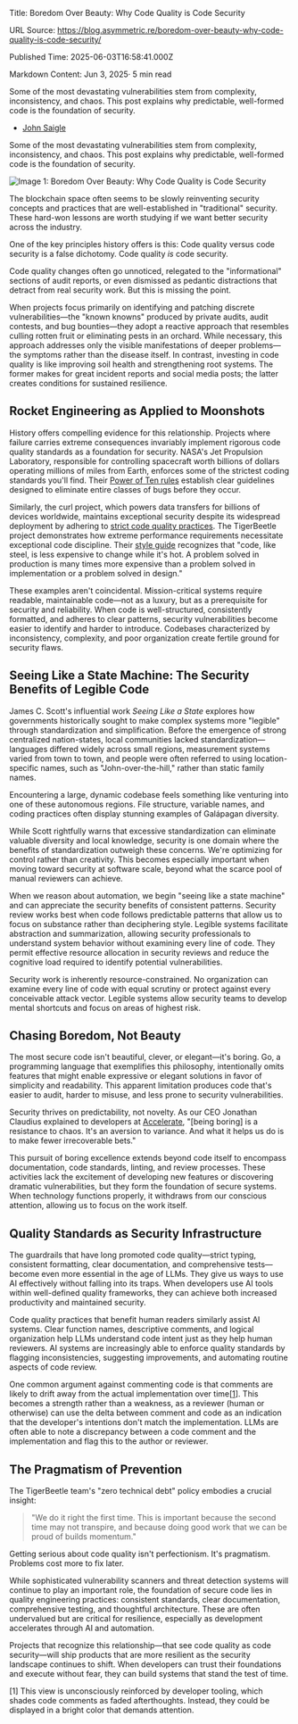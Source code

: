 Title: Boredom Over Beauty: Why Code Quality is Code Security

URL Source: https://blog.asymmetric.re/boredom-over-beauty-why-code-quality-is-code-security/

Published Time: 2025-06-03T16:58:41.000Z

Markdown Content:
Jun 3, 2025· 5 min read

Some of the most devastating vulnerabilities stem from complexity, inconsistency, and chaos. This post explains why predictable, well-formed code is the foundation of security.

*   [John Saigle](https://blog.asymmetric.re/author/john/)

Some of the most devastating vulnerabilities stem from complexity, inconsistency, and chaos. This post explains why predictable, well-formed code is the foundation of security.

![Image 1: Boredom Over Beauty: Why Code Quality is Code Security](https://blog.asymmetric.re/content/images/size/w30/2025/05/Boredom-Beauty.png)

The blockchain space often seems to be slowly reinventing security concepts and practices that are well-established in "traditional" security. These hard-won lessons are worth studying if we want better security across the industry.

One of the key principles history offers is this: Code quality versus code security is a false dichotomy. Code quality _is_ code security.

Code quality changes often go unnoticed, relegated to the "informational" sections of audit reports, or even dismissed as pedantic distractions that detract from real security work. But this is missing the point.

When projects focus primarily on identifying and patching discrete vulnerabilities—the "known knowns" produced by private audits, audit contests, and bug bounties—they adopt a reactive approach that resembles culling rotten fruit or eliminating pests in an orchard. While necessary, this approach addresses only the visible manifestations of deeper problems—the symptoms rather than the disease itself. In contrast, investing in code quality is like improving soil health and strengthening root systems. The former makes for great incident reports and social media posts; the latter creates conditions for sustained resilience.

Rocket Engineering as Applied to Moonshots
------------------------------------------

History offers compelling evidence for this relationship. Projects where failure carries extreme consequences invariably implement rigorous code quality standards as a foundation for security. NASA's Jet Propulsion Laboratory, responsible for controlling spacecraft worth billions of dollars operating millions of miles from Earth, enforces some of the strictest coding standards you'll find. Their [Power of Ten rules](https://spinroot.com/gerard/pdf/P10.pdf?ref=blog.asymmetric.re) establish clear guidelines designed to eliminate entire classes of bugs before they occur.

Similarly, the curl project, which powers data transfers for billions of devices worldwide, maintains exceptional security despite its widespread deployment by adhering to [strict code quality practices](https://daniel.haxx.se/blog/2025/04/07/writing-c-for-curl/?ref=blog.asymmetric.re). The TigerBeetle project demonstrates how extreme performance requirements necessitate exceptional code discipline. Their [style guide](https://github.com/tigerbeetle/tigerbeetle/blob/main/docs/TIGER_STYLE.md?ref=blog.asymmetric.re) recognizes that "code, like steel, is less expensive to change while it's hot. A problem solved in production is many times more expensive than a problem solved in implementation or a problem solved in design."

These examples aren't coincidental. Mission-critical systems require readable, maintainable code—not as a luxury, but as a prerequisite for security and reliability. When code is well-structured, consistently formatted, and adheres to clear patterns, security vulnerabilities become easier to identify and harder to introduce. Codebases characterized by inconsistency, complexity, and poor organization create fertile ground for security flaws.

Seeing Like a State Machine: The Security Benefits of Legible Code
------------------------------------------------------------------

James C. Scott's influential work _Seeing Like a State_ explores how governments historically sought to make complex systems more "legible" through standardization and simplification. Before the emergence of strong centralized nation-states, local communities lacked standardization—languages differed widely across small regions, measurement systems varied from town to town, and people were often referred to using location-specific names, such as "John-over-the-hill," rather than static family names.

Encountering a large, dynamic codebase feels something like venturing into one of these autonomous regions. File structure, variable names, and coding practices often display stunning examples of Galápagan diversity.

While Scott rightfully warns that excessive standardization can eliminate valuable diversity and local knowledge, security is one domain where the benefits of standardization outweigh these concerns. We're optimizing for control rather than creativity. This becomes especially important when moving toward security at software scale, beyond what the scarce pool of manual reviewers can achieve.

When we reason about automation, we begin "seeing like a state machine" and can appreciate the security benefits of consistent patterns. Security review works best when code follows predictable patterns that allow us to focus on substance rather than deciphering style. Legible systems facilitate abstraction and summarization, allowing security professionals to understand system behavior without examining every line of code. They permit effective resource allocation in security reviews and reduce the cognitive load required to identify potential vulnerabilities.

Security work is inherently resource-constrained. No organization can examine every line of code with equal scrutiny or protect against every conceivable attack vector. Legible systems allow security teams to develop mental shortcuts and focus on areas of highest risk.

Chasing Boredom, Not Beauty
---------------------------

The most secure code isn't beautiful, clever, or elegant—it's boring. Go, a programming language that exemplifies this philosophy, intentionally omits features that might enable expressive or elegant solutions in favor of simplicity and readability. This apparent limitation produces code that's easier to audit, harder to misuse, and less prone to security vulnerabilities.

Security thrives on predictability, not novelty. As our CEO Jonathan Claudius explained to developers at [Accelerate](https://youtu.be/wZ5IEhkYzQ4?ref=blog.asymmetric.re), "[being boring] is a resistance to chaos. It's an aversion to variance. And what it helps us do is to make fewer irrecoverable bets."

This pursuit of boring excellence extends beyond code itself to encompass documentation, code standards, linting, and review processes. These activities lack the excitement of developing new features or discovering dramatic vulnerabilities, but they form the foundation of secure systems. When technology functions properly, it withdraws from our conscious attention, allowing us to focus on the work itself.

Quality Standards as Security Infrastructure
--------------------------------------------

The guardrails that have long promoted code quality—strict typing, consistent formatting, clear documentation, and comprehensive tests—become even more essential in the age of LLMs. They give us ways to use AI effectively without falling into its traps. When developers use AI tools within well-defined quality frameworks, they can achieve both increased productivity and maintained security.

Code quality practices that benefit human readers similarly assist AI systems. Clear function names, descriptive comments, and logical organization help LLMs understand code intent just as they help human reviewers. AI systems are increasingly able to enforce quality standards by flagging inconsistencies, suggesting improvements, and automating routine aspects of code review.

One common argument against commenting code is that comments are likely to drift away from the actual implementation over time[[1](https://blog.asymmetric.re/boredom-over-beauty-why-code-quality-is-code-security/#footnote-1-anchor)]. This becomes a strength rather than a weakness, as a reviewer (human or otherwise) can use the delta between comment and code as an indication that the developer's intentions don't match the implementation. LLMs are often able to note a discrepancy between a code comment and the implementation and flag this to the author or reviewer.

The Pragmatism of Prevention
----------------------------

The TigerBeetle team's "zero technical debt" policy embodies a crucial insight:

> "We do it right the first time. This is important because the second time may not transpire, and because doing good work that we can be proud of builds momentum."

Getting serious about code quality isn't perfectionism. It's pragmatism. Problems cost more to fix later.

While sophisticated vulnerability scanners and threat detection systems will continue to play an important role, the foundation of secure code lies in quality engineering practices: consistent standards, clear documentation, comprehensive testing, and thoughtful architecture. These are often undervalued but are critical for resilience, especially as development accelerates through AI and automation.

Projects that recognize this relationship—that see code quality as code security—will ship products that are more resilient as the security landscape continues to shift. When developers can trust their foundations and execute without fear, they can build systems that stand the test of time.

[1] This view is unconsciously reinforced by developer tooling, which shades code comments as faded afterthoughts. Instead, they could be displayed in a bright color that demands attention.
